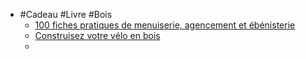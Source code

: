 - #Cadeau #Livre #Bois
	- [100 fiches pratiques de menuiserie, agencement et ébénisterie](https://www.dunod.com/sciences-techniques/100-fiches-pratiques-menuiserie-agencement-et-ebenisterie-materiaux-machines)
	- [Construisez votre vélo en bois](https://www.dunod.com/vie-pratique/construisez-votre-velo-en-bois-et-pedalez-eco-responsable)
	-